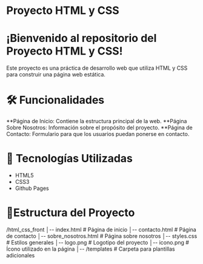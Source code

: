 # Proyecto HTML y CSS

# ¡Bienvenido al repositorio del Proyecto HTML y CSS!
Este proyecto es una práctica de desarrollo web que utiliza HTML y CSS para construir una página web estática.

# 🛠 Funcionalidades
**Página de Inicio: Contiene la estructura principal de la web.
**Página Sobre Nosotros: Información sobre el propósito del proyecto.
**Página de Contacto: Formulario para que los usuarios puedan ponerse en contacto.

# 🌟 Tecnologías Utilizadas
- HTML5
- CSS3
- Github Pages
  
# 📂Estructura del Proyecto
/html_css_front
│-- index.html             # Página de inicio
│-- contacto.html          # Página de contacto
│-- sobre_nosotros.html    # Página sobre nosotros
│-- styles.css             # Estilos generales
│-- logo.png               # Logotipo del proyecto
│-- icono.png              # Ícono utilizado en la página
│-- /templates             # Carpeta para plantillas adicionales
